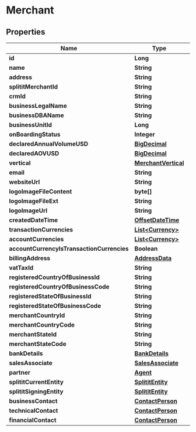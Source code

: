 
# Merchant

## Properties
Name | Type | Description | Notes
------------ | ------------- | ------------- | -------------
**id** | **Long** |  | 
**name** | **String** |  |  [optional]
**address** | **String** |  |  [optional]
**splititMerchantId** | **String** |  |  [optional]
**crmId** | **String** |  |  [optional]
**businessLegalName** | **String** |  |  [optional]
**businessDBAName** | **String** |  |  [optional]
**businessUnitId** | **Long** |  | 
**onBoardingStatus** | **Integer** |  | 
**declaredAnnualVolumeUSD** | [**BigDecimal**](BigDecimal.md) |  | 
**declaredAOVUSD** | [**BigDecimal**](BigDecimal.md) |  | 
**vertical** | [**MerchantVertical**](MerchantVertical.md) |  | 
**email** | **String** |  |  [optional]
**websiteUrl** | **String** |  |  [optional]
**logoImageFileContent** | **byte[]** |  |  [optional]
**logoImageFileExt** | **String** |  |  [optional]
**logoImageUrl** | **String** |  |  [optional]
**createdDateTime** | [**OffsetDateTime**](OffsetDateTime.md) |  | 
**transactionCurrencies** | [**List&lt;Currency&gt;**](Currency.md) |  |  [optional]
**accountCurrencies** | [**List&lt;Currency&gt;**](Currency.md) |  |  [optional]
**accountCurrencyIsTransactionCurrencies** | **Boolean** |  | 
**billingAddress** | [**AddressData**](AddressData.md) |  |  [optional]
**vatTaxId** | **String** |  |  [optional]
**registeredCountryOfBusinessId** | **String** |  |  [optional]
**registeredCountryOfBusinessCode** | **String** |  |  [optional]
**registeredStateOfBusinessId** | **String** |  |  [optional]
**registeredStateOfBusinessCode** | **String** |  |  [optional]
**merchantCountryId** | **String** |  |  [optional]
**merchantCountryCode** | **String** |  |  [optional]
**merchantStateId** | **String** |  |  [optional]
**merchantStateCode** | **String** |  |  [optional]
**bankDetails** | [**BankDetails**](BankDetails.md) |  |  [optional]
**salesAssociate** | [**SalesAssociate**](SalesAssociate.md) |  |  [optional]
**partner** | [**Agent**](Agent.md) |  |  [optional]
**splititCurrentEntity** | [**SplititEntity**](SplititEntity.md) |  | 
**splititSigningEntity** | [**SplititEntity**](SplititEntity.md) |  | 
**businessContact** | [**ContactPerson**](ContactPerson.md) |  |  [optional]
**technicalContact** | [**ContactPerson**](ContactPerson.md) |  |  [optional]
**financialContact** | [**ContactPerson**](ContactPerson.md) |  |  [optional]



